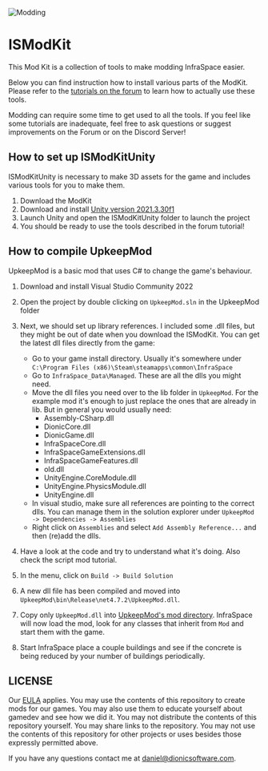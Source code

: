 ![Modding](https://forum.dionicsoftware.com/uploads/default/original/2X/a/a59ec0fb7fe819ac46f7eba40e62b5791401379b.jpeg)

# ISModKit
This Mod Kit is a collection of tools to make modding InfraSpace easier.

Below you can find instruction how to install various parts of the ModKit. Please refer to the [tutorials on the forum](https://forum.dionicsoftware.com/t/introduction-to-infraspace-modding/3134) to learn how to actually use these tools.

Modding can require some time to get used to all the tools. If you feel like some tutorials are inadequate, feel free to ask questions or suggest improvements on the Forum or on the Discord Server!

## How to set up ISModKitUnity

ISModKitUnity is necessary to make 3D assets for the game and includes various tools for you to make them.

1. Download the ModKit
2. Download and install [Unity version 2021.3.30f1](https://unity3d.com/get-unity/download/archive)
3. Launch Unity and open the ISModKitUnity folder to launch the project
4. You should be ready to use the tools described in the forum tutorial!

## How to compile UpkeepMod

UpkeepMod is a basic mod that uses C# to change the game's behaviour.

1. Download and install Visual Studio Community 2022
2. Open the project by double clicking on `UpkeepMod.sln` in the UpkeepMod folder
3. Next, we should set up library references. I included some .dll files, but they might be out of date when you download the ISModKit. You can get the latest dll files directly from the game:
   - Go to your game install directory. Usually it's somewhere under `C:\Program Files (x86)\Steam\steamapps\common\InfraSpace`
   - Go to `InfraSpace_Data\Managed`. These are all the dlls you might need.
   - Move the dll files you need over to the lib folder in `UpkeepMod`. For the example mod it's enough to just replace the ones that are already in lib. But in general you would usually need:
      - Assembly-CSharp.dll
      - DionicCore.dll
      - DionicGame.dll
      - InfraSpaceCore.dll
      - InfraSpaceGameExtensions.dll
      - InfraSpaceGameFeatures.dll
      - old.dll
      - UnityEngine.CoreModule.dll
      - UnityEngine.PhysicsModule.dll
      - UnityEngine.dll
   - In visual studio, make sure all references are pointing to the correct dlls. You can manage them in the solution explorer under `UpkeepMod -> Dependencies -> Assemblies`
   - Right click on `Assemblies` and select `Add Assembly Reference...` and then (re)add the dlls.

4. Have a look at the code and try to understand what it's doing. Also check the script mod tutorial.
5. In the menu, click on `Build -> Build Solution`
6. A new dll file has been compiled and moved into `UpkeepMod\bin\Release\net4.7.2\UpkeepMod.dll`.
7. Copy only `UpkeepMod.dll` into [UpkeepMod's mod directory](https://github.com/DionicSoftware/ISModKit/tree/master/ExampleMods/UpkeepMod). InfraSpace will now load the mod, look for any classes that inherit from `Mod` and start them with the game.
8. Start InfraSpace place a couple buildings and see if the concrete is being reduced by your number of buildings periodically.


## LICENSE

Our [EULA](https://dionicsoftware.com/eula.html) applies.
You  may use the contents of this repository to create mods for our games.
You may also use them to educate yourself about gamedev and see how we did it.
You may not distribute the contents of this repository yourself. You may share links to the repository.
You may not use the contents of this repository for other projects or uses besides those expressly permitted above.

If you have any questions contact me at daniel@dionicsoftware.com.
